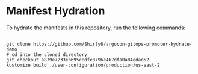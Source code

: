 
# Manifest Hydration

To hydrate the manifests in this repository, run the following commands:

```shell

git clone https://github.com/Shirly8/argocon-gitops-promoter-hydrate-demo
# cd into the cloned directory
git checkout a879e7233eb695c8dfe8796e467dfa0a84edad52
kustomize build ./user-configuration/production/us-east-2
```